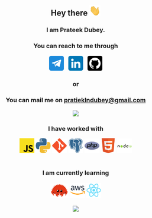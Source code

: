 <div align = 'center'>
    <h2> Hey there <img src="media/hi.gif" width="30"></h2>
    <h3>I am <b>Prateek Dubey</b>.</h3>
    <!--<p>Please feel free to clone/fork projects, raise issues and submit PRs if you think something could be better.</p>-->
    <h3>You can reach to me through</h3>
    <a href='https://t.me/pratieklndubey' target="_blank"><img src="media/telegram.png" width="40"></a>&nbsp;&nbsp;
    <a href='https://www.linkedin.com/in/pratieklndubey/' target="_blank"><img src="media/linkedin.png" width="40"></a>&nbsp;&nbsp;
    <a href='https://github.com/pratieklndubey/pratieklndubey/issues/new' target="_blank"><img src="media/github.png" width="40"></a><br>
    <h3>or</h3>
    <h3>You can mail me on <a href = "mailto:pratieklndubey@gmail.com">pratieklndubey@gmail.com</a></h3>
    <a href="https://github.com/pratieklndubey/github-readme-stats">
      <img align="center" src="https://github-readme-stats-sigma-five.vercel.app/api?username=pratieklndubey&count_private=true&show_icons=true" />
    </a>
    <br>
    <h3>I have worked with</h3>
    <img src="media/javascript.png" width="40">
    <img src="media/python.png" width="40">
    <img src="media/git.png" width="40">
    <img src="media/postgresql.png" width="40">
    <img src="media/php.png" width="40">
    <img src="media/html.png" width="40">
    <img src="media/nodejs.png" width="40">
    <br><br>
    <h3>I am currently learning</h3>
    <img src="media/rust.png" width="50">
    <img src="media/aws.png" width="40">
    <img src="media/react.png" width="40">
    <br><br>
    <a href="https://github.com/pratieklndubey/github-readme-stats">
      <img align="center" src="https://github-readme-stats-sigma-five.vercel.app/api/top-langs/?username=pratieklndubey" />
    </a>
</div>
